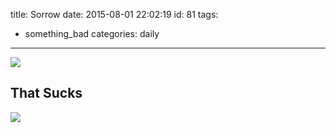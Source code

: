 title: Sorrow
date: 2015-08-01 22:02:19
id: 81
tags: 
- something_bad 
categories: daily
---
<img src="http://7xku3r.com1.z0.glb.clouddn.com/sorrowsorrow-clipart-sorrow-md.png" class="img-topic" />

<!--more-->

## That Sucks 

![](/images/Snip20150801_1.png)

